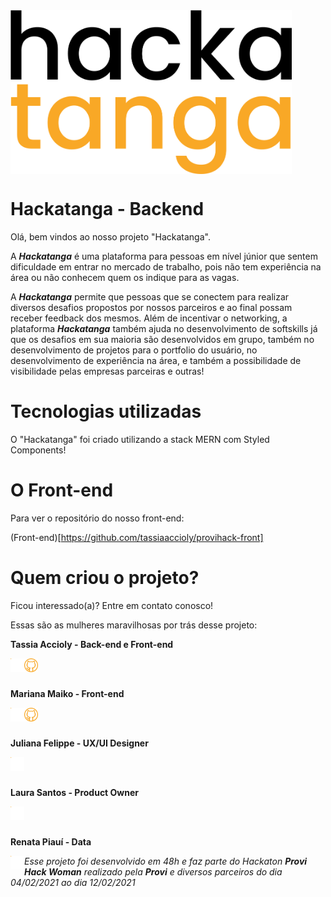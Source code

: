 <img width="450px" align="center" src="./assets/logo_hackatanga.svg" />

# Hackatanga - Backend

Olá, bem vindos ao nosso projeto "Hackatanga".

A **_Hackatanga_** é uma plataforma para pessoas em nível júnior que sentem dificuldade em entrar no mercado de trabalho, pois não tem experiência na área ou não conhecem quem os indique para as vagas.

A **_Hackatanga_** permite que pessoas que se conectem para realizar diversos desafios propostos por nossos parceiros e ao final possam receber feedback dos mesmos. Além de incentivar o networking, a plataforma **_Hackatanga_** também ajuda no desenvolvimento de softskills já que os desafios em sua maioria são desenvolvidos em grupo, também no desenvolvimento de projetos para o portfolio do usuário, no desenvolvimento de experiência na área, e também a possibilidade de visibilidade pelas empresas parceiras e outras!

# Tecnologias utilizadas

O "Hackatanga" foi criado utilizando a stack MERN com Styled Components!

# O Front-end

Para ver o repositório do nosso front-end:

(Front-end)[https://github.com/tassiaaccioly/provihack-front]

# Quem criou o projeto?

Ficou interessado(a)? Entre em contato conosco!

Essas são as mulheres maravilhosas por trás desse projeto:

**Tassia Accioly - Back-end e Front-end**

[<img align="left" alt="tassiaaccioly | LinkedIn" width="22px" src="./assets/linkedin.svg" />][linkedin-tassia]
[<img align="left" alt="tassiaaccioly | GitHub" width="22px" src="./assets/github.svg" />][github-tassia]

<br /><br />

**Mariana Maiko - Front-end**

[<img align="left" alt="mariana-maiko | LinkedIn" width="22px" src="./assets/linkedin.svg" />][linkedin-mari]
[<img align="left" alt="Marimaiko | GitHub" width="22px" src="./assets/github.svg" />][github-mari]

<br /><br />

**Juliana Felippe - UX/UI Designer**

[<img align="left" alt="Juliana Felippe | LinkedIn" width="22px" src="./assets/linkedin.svg" />][linkedin-ju]

<br /><br />

**Laura Santos - Product Owner**

[<img align="left" alt="Laura Santos | LinkedIn" width="22px" src="./assets/linkedin.svg" />][linkedin-laura]

<br /><br />

**Renata Piauí - Data**

[<img align="left" alt="mariana-maiko | LinkedIn" width="22px" src="./assets/linkedin.svg" />][linkedin-re]

_Esse projeto foi desenvolvido em 48h e faz parte do Hackaton **Provi Hack Woman** realizado pela **Provi** e diversos parceiros do dia 04/02/2021 ao dia 12/02/2021_

[linkedin-tassia]: https://www.linkedin.com/in/tassiaaccioly
[github-tassia]: https://github/com/tassiaaccioly
[linkedin-mari]: https://www.linkedin.com/in/mariana-maiko-tsukasaki-717336bb/
[github-mari]: https://github.com/Marimaiko
[linkedin-ju]: https://www.linkedin.com/in/
[linkedin-laura]: https://www.linkedin.com/in/
[linkedin-re]: https://www.linkedin.com/in/renata-borges-a11881110
